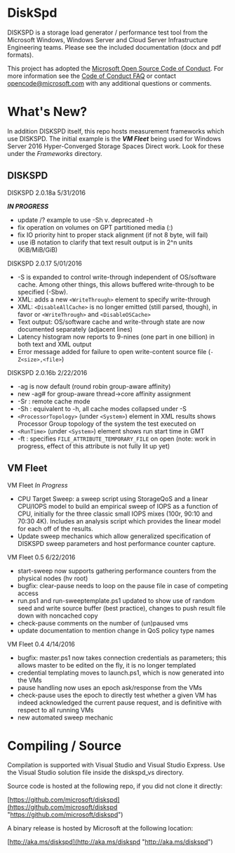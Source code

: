 DiskSpd
=======

DISKSPD is a storage load generator / performance test tool from the Microsoft Windows, Windows Server and Cloud Server Infrastructure Engineering teams. Please see the included documentation (docx and pdf formats).

This project has adopted the [Microsoft Open Source Code of Conduct](https://opensource.microsoft.com/codeofconduct/). For more information see the [Code of Conduct FAQ](https://opensource.microsoft.com/codeofconduct/faq/) or contact [opencode@microsoft.com](mailto:opencode@microsoft.com) with any additional questions or comments.

What's New?
===========

In addition DISKSPD itself, this repo hosts measurement frameworks which use DISKSPD. The initial example is the ***VM Fleet*** being used for Windows Server 2016 Hyper-Converged Storage Spaces Direct work. Look for these under the *Frameworks* directory.

## DISKSPD ##

DISKSPD 2.0.18a 5/31/2016

***IN PROGRESS***

* update /? example to use -Sh v. deprecated -h
* fix operation on volumes on GPT partitioned media (<driveletter>:)
* fix IO priority hint to proper stack alignment (if not 8 byte, will fail)
* use iB notation to clarify that text result output is in 2^n units (KiB/MiB/GiB)

DISKSPD 2.0.17 5/01/2016

* -S is expanded to control write-through independent of OS/software cache. Among other things, this allows buffered write-through to be specified (-Sbw).
* XML: adds a new `<WriteThrough>` element to specify write-through
* XML: `<DisableAllCache>` is no longer emitted (still parsed, though), in favor or `<WriteThrough>` and `<DisableOSCache>`
* Text output: OS/software cache and write-through state are now documented separately (adjacent lines)
* Latency histogram now reports to 9-nines (one part in one billion) in both text and XML output
* Error message added for failure to open write-content source file (`-Z<size>,<file>`)

DISKSPD 2.0.16b 2/22/2016

* -ag is now default (round robin group-aware affinity)
* new -ag# for group-aware thread->core affinity assignment
* -Sr : remote cache mode
* -Sh : equivalent to -h, all cache modes collapsed under -S
* `<ProcessorTopology>` (under `<System>`) element in XML results shows Processor Group topology of the system the test executed on
* `<RunTime>` (under `<System>`) element shows run start time in GMT
* -ft : specifies `FILE_ATTRIBUTE_TEMPORARY_FILE` on open (note: work in progress, effect of this attribute is not fully lit up yet)

## VM Fleet ##

VM Fleet *In Progress*

* CPU Target Sweep: a sweep script using StorageQoS and a linear CPU/IOPS model to build an empirical sweep of IOPS as a function of CPU, initially for the three classic small IOPS mixes (100r, 90:10 and 70:30 4K). Includes an analysis script which provides the linear model for each off of the results.
* Update sweep mechanics which allow generalized specification of DISKSPD sweep parameters and host performance counter capture.

VM Fleet 0.5 6/22/2016

* start-sweep now supports gathering performance counters from the physical nodes (hv root)
* bugfix: clear-pause needs to loop on the pause file in case of competing access
* run.ps1 and run-sweeptemplate.ps1 updated to show use of random seed and write source buffer (best practice), changes to push result file down with noncached copy
* check-pause comments on the number of (un)paused vms
* update documentation to mention change in QoS policy type names

VM Fleet 0.4 4/14/2016

* bugfix: master.ps1 now takes connection credentials as parameters; this allows master to be edited on the fly, it is no longer templated
* credential templating moves to launch.ps1, which is now generated into the VMs
* pause handling now uses an epoch ask/response from the VMs
* check-pause uses the epoch to directly test whether a given VM has indeed acknowledged the current pause request, and is definitive with respect to all running VMs
* new automated sweep mechanic


Compiling / Source
=========

Compilation is supported with Visual Studio and Visual Studio Express. Use the Visual Studio solution file inside the diskspd_vs directory.

Source code is hosted at the following repo, if you did not clone it directly:

[https://github.com/microsoft/diskspd](https://github.com/microsoft/diskspd "https://github.com/microsoft/diskspd")

A binary release is hosted by Microsoft at the following location:

[http://aka.ms/diskspd](http://aka.ms/diskspd "http://aka.ms/diskspd")